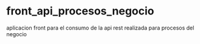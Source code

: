 # front_api_procesos_negocio
aplicacion front para el consumo de la api rest realizada para  procesos del negocio

